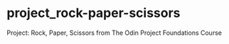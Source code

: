 # project_rock-paper-scissors
Project: Rock, Paper, Scissors from The Odin Project Foundations Course
